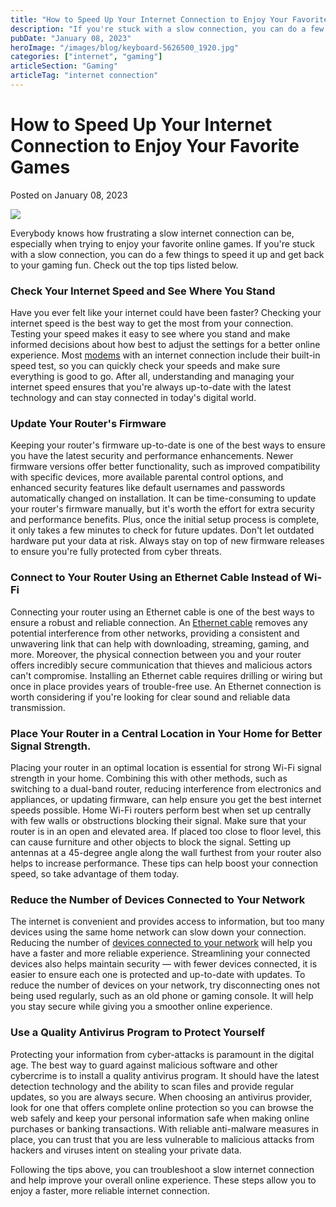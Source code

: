 ```yaml
---
title: "How to Speed Up Your Internet Connection to Enjoy Your Favorite Games"
description: "If you're stuck with a slow connection, you can do a few things to speed it up and get back to your gaming fun. Read more to check out the top tips."
pubDate: "January 08, 2023"
heroImage: "/images/blog/keyboard-5626500_1920.jpg"
categories: ["internet", "gaming"]
articleSection: "Gaming"
articleTag: "internet connection"
---
```


# How to Speed Up Your Internet Connection to Enjoy Your Favorite Games

Posted on January 08, 2023

![](../images/blog/keyboard-5626500_1920.jpg)

Everybody knows how frustrating a slow internet connection can be, especially when trying to enjoy your favorite online games. If you're stuck with a slow connection, you can do a few things to speed it up and get back to your gaming fun. Check out the top tips listed below.

### Check Your Internet Speed and See Where You Stand

Have you ever felt like your internet could have been faster? Checking your internet speed is the best way to get the most from your connection. Testing your speed makes it easy to see where you stand and make informed decisions about how best to adjust the settings for a better online experience. Most [modems](https://www.mwave.com.au/wireless-networking/modems-routers-gateways-wireless) with an internet connection include their built-in speed test, so you can quickly check your speeds and make sure everything is good to go. After all, understanding and managing your internet speed ensures that you're always up-to-date with the latest technology and can stay connected in today's digital world.

### Update Your Router's Firmware

Keeping your router's firmware up-to-date is one of the best ways to ensure you have the latest security and performance enhancements. Newer firmware versions offer better functionality, such as improved compatibility with specific devices, more available parental control options, and enhanced security features like default usernames and passwords automatically changed on installation. It can be time-consuming to update your router's firmware manually, but it's worth the effort for extra security and performance benefits. Plus, once the initial setup process is complete, it only takes a few minutes to check for future updates. Don't let outdated hardware put your data at risk. Always stay on top of new firmware releases to ensure you're fully protected from cyber threats.

### Connect to Your Router Using an Ethernet Cable Instead of Wi-Fi

Connecting your router using an Ethernet cable is one of the best ways to ensure a robust and reliable connection. An [Ethernet cable](https://www.techradar.com/news/networking/powerline-networking-what-you-need-to-know-930691) removes any potential interference from other networks, providing a consistent and unwavering link that can help with downloading, streaming, gaming, and more. Moreover, the physical connection between you and your router offers incredibly secure communication that thieves and malicious actors can't compromise. Installing an Ethernet cable requires drilling or wiring but once in place provides years of trouble-free use. An Ethernet connection is worth considering if you're looking for clear sound and reliable data transmission.

### Place Your Router in a Central Location in Your Home for Better Signal Strength.

Placing your router in an optimal location is essential for strong Wi-Fi signal strength in your home. Combining this with other methods, such as switching to a dual-band router, reducing interference from electronics and appliances, or updating firmware, can help ensure you get the best internet speeds possible. Home Wi-Fi routers perform best when set up centrally with few walls or obstructions blocking their signal. Make sure that your router is in an open and elevated area. If placed too close to floor level, this can cause furniture and other objects to block the signal. Setting up antennas at a 45-degree angle along the wall furthest from your router also helps to increase performance. These tips can help boost your connection speed, so take advantage of them today.

### Reduce the Number of Devices Connected to Your Network

The internet is convenient and provides access to information, but too many devices using the same home network can slow down your connection. Reducing the number of [devices connected to your network](https://www.pcmag.com/how-to/how-to-kick-your-kids-off-the-wi-fi) will help you have a faster and more reliable experience. Streamlining your connected devices also helps maintain security — with fewer devices connected, it is easier to ensure each one is protected and up-to-date with updates. To reduce the number of devices on your network, try disconnecting ones not being used regularly, such as an old phone or gaming console. It will help you stay secure while giving you a smoother online experience.

### Use a Quality Antivirus Program to Protect Yourself

Protecting your information from cyber-attacks is paramount in the digital age. The best way to guard against malicious software and other cybercrime is to install a quality antivirus program. It should have the latest detection technology and the ability to scan files and provide regular updates, so you are always secure. When choosing an antivirus provider, look for one that offers complete online protection so you can browse the web safely and keep your personal information safe when making online purchases or banking transactions. With reliable anti-malware measures in place, you can trust that you are less vulnerable to malicious attacks from hackers and viruses intent on stealing your private data.

Following the tips above, you can troubleshoot a slow internet connection and help improve your overall online experience. These steps allow you to enjoy a faster, more reliable internet connection.
